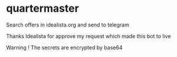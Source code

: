 # quartermaster

Search offers in idealista.org and send to telegram

Thanks Idealista for approve my request which made this bot to live

Warning !
The secrets are encrypted by base64